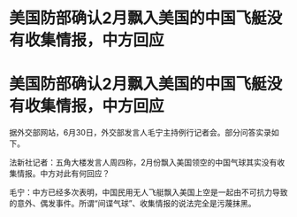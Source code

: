 # 美国防部确认2月飘入美国的中国飞艇没有收集情报，中方回应

# 美国防部确认2月飘入美国的中国飞艇没有收集情报，中方回应

据外交部网站，6月30日，外交部发言人毛宁主持例行记者会。部分问答实录如下。

法新社记者：五角大楼发言人周四称，2月份飘入美国领空的中国气球其实没有收集情报。中方对此有何回应？

毛宁：中方已经多次表明，中国民用无人飞艇飘入美国上空是一起由不可抗力导致的意外、偶发事件。所谓“间谍气球”、收集情报的说法完全是污蔑抹黑。

